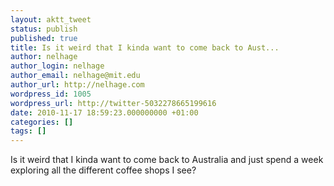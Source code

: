 ```yaml
---
layout: aktt_tweet
status: publish
published: true
title: Is it weird that I kinda want to come back to Aust...
author: nelhage
author_login: nelhage
author_email: nelhage@mit.edu
author_url: http://nelhage.com
wordpress_id: 1005
wordpress_url: http://twitter-5032278665199616
date: 2010-11-17 18:59:23.000000000 +01:00
categories: []
tags: []
---
```

Is it weird that I kinda want to come back to Australia and just spend a week exploring all the different coffee shops I see?
